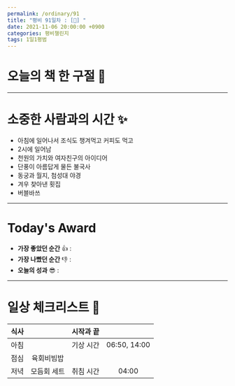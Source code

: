 ```yaml
---
permalink: /ordinary/91
title: "평비 91일차 : [🧳] "
date: 2021-11-06 20:00:00 +0900
categories: 평비챌린지
tags: 1일1평범
---  
```

# 오늘의 책 한 구절 📕

---
# 소중한 사람과의 시간 ✨
- 아침에 일어나서 조식도 챙겨먹고 커피도 먹고
- 2시에 일어남
- 천원의 가치와 여자친구의 아이디어
- 단풍이 아름답게 물든 불국사
- 동궁과 월지, 첨성대 야경
- 겨우 찾아낸 횟집
- 버블바쓰

---
# Today's Award
- **가장 좋았던 순간** 👍 : 
- **가장 나빴던 순간** 👎 : 
- **오늘의 성과** 😎 : 

---
# 일상 체크리스트 📃

| 식사 |  | 시작과 끝 |  |
|:----:|:----:|:----:|:----:|
| 아침 |  | 기상 시간 | 06:50, 14:00 |
| 점심 | 육회비빔밥 |  |  |
| 저녁 | 모듬회 세트 | 취침 시간 | 04:00 |